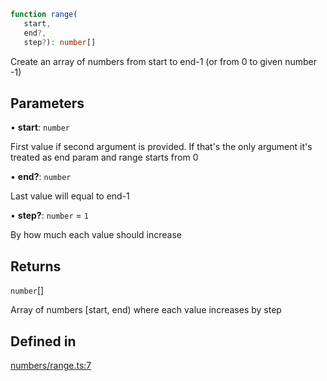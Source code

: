 ```ts
function range(
   start, 
   end?, 
   step?): number[]
```

Create an array of numbers from start to end-1 (or from 0 to given number -1)

## Parameters

• **start**: `number`

First value if second argument is provided. If that's the only argument it's treated as end param and range starts from 0

• **end?**: `number`

Last value will equal to end-1

• **step?**: `number` = `1`

By how much each value should increase

## Returns

`number`[]

Array of numbers [start, end) where each value increases by step

## Defined in

[numbers/range.ts:7](https://github.com/Tismas/naszos-utils/blob/9a71c5a0416cc049a4f69cbeb82604980d2e32bf/src/numbers/range.ts#L7)
